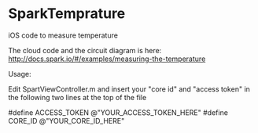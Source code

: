 SparkTemprature
===============

iOS code to measure temperature

The cloud code and the circuit diagram is here: http://docs.spark.io/#/examples/measuring-the-temperature

Usage: 

Edit SpartViewController.m and insert your "core id" and "access token" in the following two lines at the top of the file

#define ACCESS_TOKEN @"YOUR_ACCESS_TOKEN_HERE"
#define CORE_ID @"YOUR_CORE_ID_HERE"


